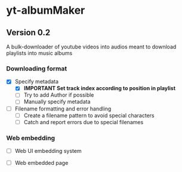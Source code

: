 # yt-albumMaker
## Version 0.2
A bulk-downloader of youtube videos into audios meant to download playlists into music albums

### Downloading format
- [x] Specify metadata
  - [x] **IMPORTANT Set track index according to position in playlist**  
  - [ ] Try to add Author if possible
  - [ ] Manually specify metadata
- [ ] Filename formatting and error handling
  - [ ] Create a filename pattern to avoid special characters
  - [ ] Catch and report errors due to special filenames

### Web embedding
- [ ] Web UI embedding system
- [ ] Web embedded page

